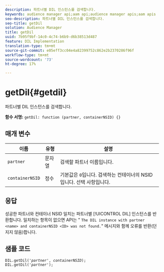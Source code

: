 ```yaml
---
description: 파트너별 DIL 인스턴스를 검색합니다.
keywords: audience manager api;aam api;audience manager apis;aam apis
seo-description: 파트너별 DIL 인스턴스를 검색합니다.
seo-title: getDil
solution: Audience Manager
title: getDil
uuid: 7b95f9bf-14c0-4c74-b6b9-d6b38513d487
feature: DIL Implementation
translation-type: tm+mt
source-git-commit: e05eff3cc04e4a82399752c862e2b2370286f96f
workflow-type: tm+mt
source-wordcount: '73'
ht-degree: 17%

---
```



# getDil{#getdil}

파트너별 DIL 인스턴스를 검색합니다.

**함수 서명:** `getDil: function (partner, containerNSID) {}`

<!-- r_dil_get_dil.xml -->

## 매개 변수

| 이름 | 유형 | 설명 |
|---|---|---|
| `partner` | 문자열 | 검색할 파트너 이름입니다. |
| `containerNSID` | 정수 | 기본값은 `0`입니다. 검색하는 컨테이너의 NSID입니다. 선택 사항입니다. |

## 응답

성공한 파트너와 컨테이너 NSID 일치는 파트너별 [!UICONTROL DIL] 인스턴스를 반환합니다. 일치하는 항목이 없으면 API는 &quot; `The DIL instance with partner <name> and containerNSID <ID> was not found.`&quot; 메시지와 함께 오류를 반환(던지지 않음)합니다.

## 샘플 코드

<pre class="java"><code>DIL.getDil('<i>partner</i>', <i>containerNSID</i>); 
DIL.getDil('<i>partner</i>');</code></pre>
